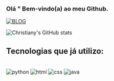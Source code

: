 ### Olá " Bem-vindo(a) ao meu Github.

[![BLOG](https://img.shields.io/badge/Blogger-FF5722?style=for-the-badge&logo=blogger&logoColor=white)](https://jornadadeveloperblog.blogspot.com/)


![Christiany's GitHub stats](https://github-readme-stats.vercel.app/api?username=christiany-s&count_private=true)

## Tecnologias que já utilizo:
<div style="display inline _block"><br>
<img align="center" alt="python" src="https://img.shields.io/badge/Python-3776AB?style=for-the-badge&logo=python&logoColor=white"/>

<img align="center" alt="html" src="https://img.shields.io/badge/HTML-239120?style=for-the-badge&logo=html5&logoColor=white"/>


<img align="center" alt="css" src="https://img.shields.io/badge/CSS3-1572B6?style=for-the-badge&logo=css3&logoColor=white"/>

<img align="center" alt="java" src="https://img.shields.io/badge/Java-ED8B00?style=for-the-badge&logo=java&logoColor=white"/>

</div> </br>
 

